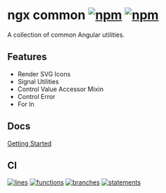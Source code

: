 # ngx common [![npm][npm-badge]][npm] [![npm][npm-dw-badge]][npm]

A collection of common Angular utilities.

## Features

- Render SVG Icons
- Signal Utilities
- Control Value Accessor Mixin
- Control Error
- For In

## Docs

[Getting Started](https://robbyrabbitman.github.io/ngx/storybook/ngx/index.html?path=/docs/common)

## CI

[![lines][coverage-lines-badge]][coverage-report] [![functions][coverage-functions-badge]][coverage-report] [![branches][coverage-branches-badge]][coverage-report] [![statements][coverage-statements-badge]][coverage-report]

[npm]: https://www.npmjs.com/package/@robby-rabbitman/ngx-common
[npm-badge]: https://img.shields.io/npm/v/%40robby-rabbitman%2Fngx-common
[npm-dw-badge]: https://img.shields.io/npm/dw/%40robby-rabbitman%2Fngx-common
[coverage-report]: https://robbyrabbitman.github.io/ngx/coverage/libs/common/index.html
[coverage-lines-badge]: https://robbyrabbitman.github.io/ngx/coverage/libs/common/badges/badge-lines.svg
[coverage-functions-badge]: https://robbyrabbitman.github.io/ngx/coverage/libs/common/badges/badge-functions.svg
[coverage-branches-badge]: https://robbyrabbitman.github.io/ngx/coverage/libs/common/badges/badge-branches.svg
[coverage-statements-badge]: https://robbyrabbitman.github.io/ngx/coverage/libs/common/badges/badge-statements.svg
